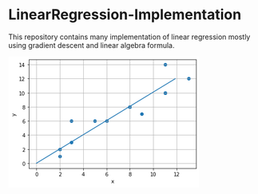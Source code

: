 # LinearRegression-Implementation

This repository contains many implementation of linear regression mostly using gradient descent and linear algebra formula.

![](/LinReg_screen.png)
